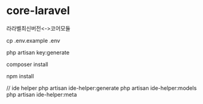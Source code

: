 # core-laravel
라라벨최신버전&lt;->코어모듈

cp .env.example .env

php artisan key:generate

composer install

npm install

// ide helper
php artisan ide-helper:generate
php artisan ide-helper:models
php artisan ide-helper:meta
